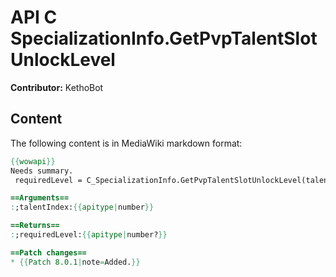 # API C SpecializationInfo.GetPvpTalentSlotUnlockLevel

**Contributor:** KethoBot

## Content

The following content is in MediaWiki markdown format:

```mediawiki
{{wowapi}}
Needs summary.
 requiredLevel = C_SpecializationInfo.GetPvpTalentSlotUnlockLevel(talentIndex)

==Arguments==
:;talentIndex:{{apitype|number}}

==Returns==
:;requiredLevel:{{apitype|number?}}

==Patch changes==
* {{Patch 8.0.1|note=Added.}}
```